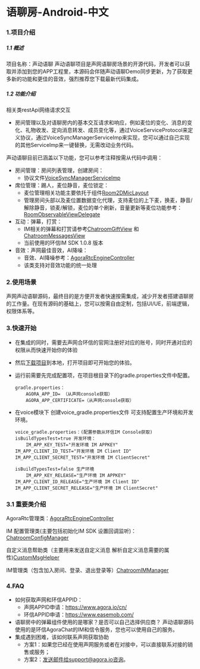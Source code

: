 # 语聊房-Android-中文

### 1.项目介绍

##### 1.1 概述

项目名称：声动语聊
声动语聊项目是声网语聊房场景的开源代码，开发者可以获取并添加到您的APP工程里，本源码会伴随声动语聊Demo同步更新，为了获取更多新的功能和更佳的音效，强烈推荐您下载最新代码集成。

##### 1.2 功能介绍

相关类restApi网络请求交互
- 房间管理以及对语聊房内的基本交互请求和响应，例如麦位的变化、消息的变化、礼物收发、定向消息转发、成员变化等，通过VoiceServiceProtocol来定义协议，通过VoiceSyncManagerServiceImp来实现，您可以通过自己实现的其他ServiceImp来一键替换，无需改动业务代码。

声动语聊目前已涵盖以下功能，您可以参考注释按需从代码中调用：

- 房间管理：房间列表管理，创建房间：
  - 协议文件[VoiceSyncManagerServiceImp](https://github.com/AgoraIO-Usecase/agora-ent-scenarios/blob/feat/scene/voicechat_android/Android/scenes/voice/voice/src/main/java/io/agora/scene/voice/service/VoiceSyncManagerServiceImp.kt)
- 席位管理：踢人，麦位静音，麦位锁定：
  - 麦位管理相关功能主要依托于组件[Room2DMicLayout](https://github.com/AgoraIO-Usecase/agora-ent-scenarios/blob/feat/scene/voicechat_android/Android/scenes/voice/voice/src/main/java/io/agora/scene/voice/ui/widget/mic/Room2DMicLayout.kt)
  - 管理房间头部以及麦位置数据变化代理，支持麦位的上下麦，换麦，静音/解除静音，锁麦/解锁，麦位的单个刷新，音量更新等麦位功能参考：[RoomObservableViewDelegate](https://github.com/AgoraIO-Usecase/agora-ent-scenarios/blob/feat/scene/voicechat_android/Android/scenes/voice/voice/src/main/java/io/agora/scene/voice/ui/RoomObservableViewDelegate.kt)
- 互动：弹幕，打赏：
  - IM相关的弹幕和打赏请参考[ChatroomGiftView](https://github.com/AgoraIO-Usecase/agora-ent-scenarios/blob/feat/scene/voicechat_android/Android/scenes/voice/voice/src/main/java/io/agora/scene/voice/ui/widget/gift/ChatroomGiftView.java) 和 [ChatroomMessagesView](https://github.com/AgoraIO-Usecase/agora-ent-scenarios/blob/feat/scene/voicechat_android/Android/scenes/voice/voice/src/main/java/io/agora/scene/voice/ui/widget/barrage/ChatroomMessagesView.java)
  - 当前使用的环信IM SDK 1.0.8 版本
- 音效：声网最佳音效，AI降噪：
  - 音效、AI降噪参考：[AgoraRtcEngineController](https://github.com/AgoraIO-Usecase/agora-ent-scenarios/blob/feat/scene/voicechat_android/Android/scenes/voice/voice/src/main/java/io/agora/scene/voice/rtckit/AgoraRtcEngineController.kt)
  - 该类支持对音效功能的统一处理

### 2.使用场景

声网声动语聊源码，最终目的是方便开发者快速按需集成，减少开发者搭建语聊房的工作量。在现有源码的基础上，您可以按需自由定制，包括UI/UE，前端逻辑，权限体系等。

### 3.快速开始

- 在集成的同时，需要去声网合环信的官网注册好对应的账号，同时开通对应的权限从而快速开始你的体验
- 然后[下载项目](https://github.com/AgoraIO-Usecase/agora-ent-scenarios)到本地，打开项目即可开始您的体验。
- 运行前需要先完成配置项，在项目根目录下的gradle.properties文件中配置。

    ```
	gradle.properties：
		AGORA_APP_ID= （从声网console获取）
		AGORA_APP_CERTIFICATE=（从声网console获取）
    ```

- 在voice模块下 创建voice_gradle.properties文件 可支持配置生产环境和开发环境。

    ```
	voice_gradle.properties：(配置参数从环信IM Console获取)
	isBuildTypesTest=true 开发环境：
		IM_APP_KEY_TEST="开发环境 IM APPKEY"
    IM_APP_CLIENT_ID_TEST="开发环境 IM Client ID"
    IM_APP_CLIENT_SECRET_TEST="开发环境 IM ClientSecret"

	isBuildTypesTest=false 生产环境
		IM_APP_KEY_RELEASE="生产环境 IM APPKEY"	
    IM_APP_CLIENT_ID_RELEASE="生产环境 IM Client ID"
    IM_APP_CLIENT_SECRET_RELEASE="生产环境 IM ClientSecret"
    ```

### 3.1 重要类介绍

AgoraRtc管理类：[AgoraRtcEngineController](https://github.com/AgoraIO-Usecase/agora-ent-scenarios/blob/feat/scene/voicechat_android/Android/scenes/voice/voice/src/main/java/io/agora/scene/voice/rtckit/AgoraRtcEngineController.kt)

IM 配置管理类(主要包括初始化IM SDK 设置回调监听)：[ChatroomConfigManager](https://github.com/AgoraIO-Usecase/agora-ent-scenarios/tree/feat/scene/voicechat_android/Android/scenes/voice/voice/src/main/java/io/agora/scene/voice/imkit/manager/ChatroomConfigManager.java)

自定义消息帮助类（主要用来发送自定义消息 解析自定义消息需要的属性)[CustomMsgHelper](https://github.com/AgoraIO-Usecase/agora-ent-scenarios/blob/feat/scene/voicechat_android/Android/scenes/voice/voice/src/main/java/io/agora/scene/voice/imkit/custorm/CustomMsgHelper.java)

IM管理类（包含加入房间、登录、退出登录等）[ChatroomIMManager](https://github.com/AgoraIO-Usecase/agora-ent-scenarios/tree/feat/scene/voicechat_android/Android/scenes/voice/voice/src/main/java/io/agora/scene/voice/imkit/manager/ChatroomIMManager.java)


### 4.FAQ
- 如何获取声网和环信APPID：
  - 声网APPID申请：https://www.agora.io/cn/
  - 环信APPID申请：https://www.easemob.com/
- 语聊房中的弹幕组件使用的是哪家？是否可以自己选择供应商？
  声动语聊源码使用的是环信AgoraChat的IM和信令服务，您也可以使用自己的服务。
- 集成遇到困难，该如何联系声网获取协助
  - 方案1：如果您已经在使用声网服务或者在对接中，可以直接联系对接的销售或服务；
  - 方案2：发送邮件给support@agora.io咨询。



